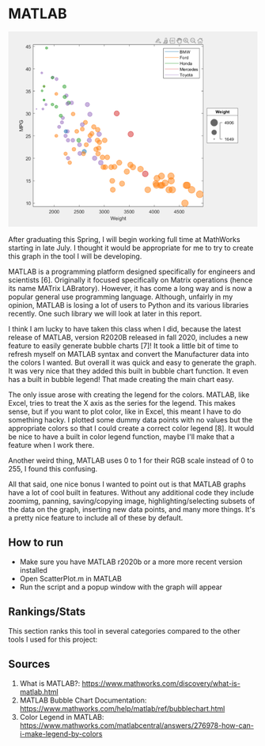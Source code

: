 MATLAB
===
![MATLAB version of the graph](../img/MATLAB.PNG)

After graduating this Spring, I will begin working full time at MathWorks starting in late July. I thought it would be appropriate for me to try to create this graph in the tool I will be developing. 

MATLAB is a programming platform designed specifically for engineers and scientists [6]. Originally it focused specifically on Matrix operations (hence its name MATrix LABratory). However, it has come a long way and is now a popular general use programming language. Although, unfairly in my opinion, MATLAB is losing a lot of users to Python and its various libraries recently. One such library we will look at later in this report.

I think I am lucky to have taken this class when I did, because the latest release of MATLAB, version R2020B released in fall 2020, includes a new feature to easily generate bubble charts [7]! It took a little bit of time to refresh myself on MATLAB syntax and convert the Manufacturer data into the colors I wanted. But overall it was quick and easy to generate the graph. It was very nice that they added this built in bubble chart function. It even has a built in bubble legend! That made creating the main chart easy.

The only issue arose with creating the legend for the colors. MATLAB, like Excel, tries to treat the X axis as the series for the legend. This makes sense, but if you want to plot color, like in Excel, this meant I have to do something hacky. I plotted some dummy data points with no values but the appropriate colors so that I could create a correct color legend [8]. It would be nice to have a built in color legend function, maybe I'll make that a feature when I work there.

Another weird thing, MATLAB uses 0 to 1 for their RGB scale instead of 0 to 255, I found this confusing.

All that said, one nice bonus I wanted to point out is that MATLAB graphs have a lot of cool built in features. Without any additional code they include zoomimg, panning, saving/copying image, highlighting/selecting subsets of the data on the graph, inserting new data points, and many more things. It's a pretty nice feature to include all of these by default.

## How to run
- Make sure you have MATLAB r2020b or a more more recent version installed
- Open ScatterPlot.m in MATLAB
- Run the script and a popup window with the graph will appear

## Rankings/Stats
This section ranks this tool in several categories compared to the other tools I used for this project:

## Sources
1. What is MATLAB?: https://www.mathworks.com/discovery/what-is-matlab.html
2. MATLAB Bubble Chart Documentation: https://www.mathworks.com/help/matlab/ref/bubblechart.html
3. Color Legend in MATLAB: https://www.mathworks.com/matlabcentral/answers/276978-how-can-i-make-legend-by-colors